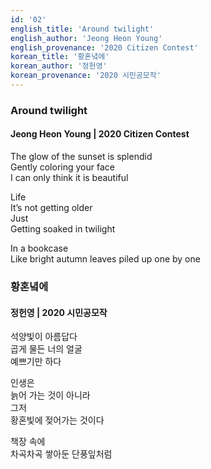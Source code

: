 ```yaml
---
id: '02'
english_title: 'Around twilight'
english_author: 'Jeong Heon Young'
english_provenance: '2020 Citizen Contest'
korean_title: '황혼녘에'
korean_author: '정헌영'
korean_provenance: '2020 시민공모작'
---
```


### Around twilight
#### Jeong Heon Young | 2020 Citizen Contest

The glow of the sunset is splendid\
Gently coloring your face\
I can only think it is beautiful

Life\
It’s not getting older\
Just\
Getting soaked in twilight

In a bookcase\
Like bright autumn leaves piled up one by one

### 황혼녘에
#### 정헌영 | 2020 시민공모작

석양빛이 아름답다\
곱게 물든 너의 얼굴\
예쁘기만 하다

인생은\
늙어 가는 것이 아니라\
그저\
황혼빛에 젖어가는 것이다

책장 속에\
차곡차곡 쌓아둔 단풍잎처럼
